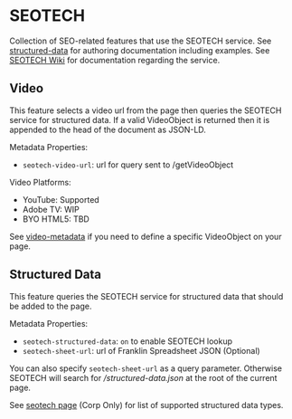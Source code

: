# SEOTECH

Collection of SEO-related features that use the SEOTECH service.
See [structured-data](https://milo.adobe.com/docs/authoring/structured-data) for authoring documentation including examples.
See [SEOTECH Wiki](https://wiki.corp.adobe.com/display/seoteam/SEOTECH) for documentation regarding the service.

## Video

This feature selects a video url from the page then queries the SEOTECH service for structured data.
If a valid VideoObject is returned then it is appended to the head of the document as JSON-LD.

Metadata Properties:

- `seotech-video-url`: url for query sent to /getVideoObject

Video Platforms:

- YouTube: Supported
- Adobe TV: WIP
- BYO HTML5: TBD

See [video-metadata](../../blocks/video-metadata/) if you need to define a specific VideoObject on your page.

## Structured Data

This feature queries the SEOTECH service for structured data that should be added to the page.

Metadata Properties:

- `seotech-structured-data`: `on` to enable SEOTECH lookup
- `seotech-sheet-url`: url of Franklin Spreadsheet JSON (Optional)

You can also specify `seotech-sheet-url` as a query parameter.
Otherwise SEOTECH will search for _/structured-data.json_ at the root of the current page.

See [seotech page](https://git.corp.adobe.com/pages/wcms/seotech/) (Corp Only) for list of supported structured data types.

